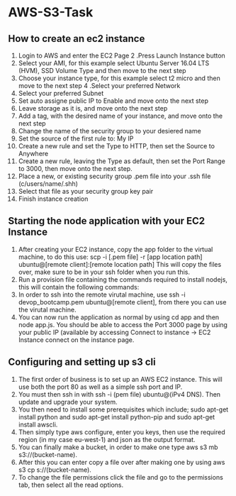 # AWS-S3-Task
## How to create an ec2 instance
1. Login to AWS and enter the EC2 Page 2 .Press Launch Instance button
2. Select your AMI, for this example select Ubuntu Server 16.04 LTS (HVM), SSD Volume Type and then move to the next step
3. Choose your instance type, for this example select t2 micro and then move to the next step
4 .Select your preferred Network
5. Select your preferred Subnet
6. Set auto assigne public IP to Enable and move onto the next step
7. Leave storage as it is, and move onto the next step
8. Add a tag, with the desired name of your instance, and move onto the next step
9. Change the name of the security group to your desiered name
10. Set the source of the first rule to: My IP
11. Create a new rule and set the Type to HTTP, then set the Source to Anywhere
12. Create a new rule, leaving the Type as default, then set the Port Range to 3000, then move onto the next step.
13. Place a new, or existing security group .pem file into your .ssh file (c/users/name/.shh)
14. Select that file as your security group key pair
15. Finish instance creation


## Starting the node application with your EC2 Instance
1. After creating your EC2 instance, copy the app folder to the virtual machine, to do this use: scp -i [.pem file] -r [app location path] ubuntu@[remote client]:[remote location path] This will copy the files over, make sure to be in your ssh folder when you run this.
2. Run a provision file containing the commands required to install nodejs, this will contain the following commands:
3. In order to ssh into the remote virutal machine, use ssh -i devop_bootcamp.pem ubuntu@[remote client], from there you can use the virutal machine.
4. You can now run the application as normal by using cd app and then node app.js. You should be able to access the Port 3000 page by using your public IP (available by accessing Connect to instance -> EC2 Instance connect on the instance page.

## Configuring and setting up s3 cli
1. The first order of business is to set up an AWS EC2 instance. This will use both the port 80 as well as a simple ssh port and IP.
2. You must then ssh in with ssh -i (pem file) ubuntu@(iPv4 DNS). Then update and upgrade your system.
3. You then need to install some prerequisites which include; sudo apt-get install python and sudo apt-get install python-pip and sudo apt-get install awscli.
4. Then simply type aws configure, enter you keys, then use the required region (in my case eu-west-1) and json as the output format.
5. You can finally make a bucket, in order to make one type aws s3 mb s3://(bucket-name).
6. After this you can enter copy a file over after making one by using aws s3 cp <file name> s://(bucket-name).
7. To change the file permissions click the file and go to the permissions tab, then select all the read options.
  
  
